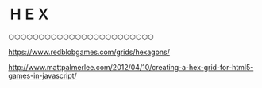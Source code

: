 # ＨＥＸ


⬡⬡⬡⬡⬡⬡⬡⬡⬡⬡⬡⬡⬡⬡⬡⬡⬡⬡⬡⬡⬡⬡⬡⬡


https://www.redblobgames.com/grids/hexagons/


http://www.mattpalmerlee.com/2012/04/10/creating-a-hex-grid-for-html5-games-in-javascript/
